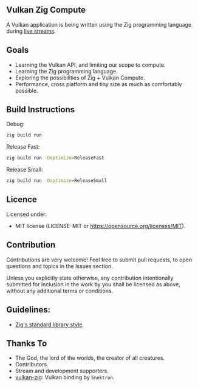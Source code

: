 ## Vulkan Zig Compute
A Vulkan application is being written using the Zig programming language during [live streams](https://www.youtube.com/watch?v=DPe4SxsUWyo&list=PLlKj-4rp1Gz1EtCLU6knyGlqEoGScy-rA&index=4&ab_channel=Codotaku).
## Goals
- Learning the Vulkan API, and limiting our scope to compute.
- Learning the Zig programming language.
- Exploring the possibilities of Zig + Vulkan Compute.
- Performance, cross platform and tiny size as much as comfortably possible.
## Build Instructions
Debug:
```sh
zig build run
```
Release Fast:
```sh
zig build run -Doptimize=ReleaseFast
```
Release Small:
```sh
zig build run -Doptimize=ReleaseSmall
```
## Licence
Licensed under:
- MIT license (LICENSE-MIT or https://opensource.org/licenses/MIT).

## Contribution
Contributions are very welcome! Feel free to submit pull requests, to open questions and topics in the Issues section.

Unless you explicitly state otherwise, any contribution intentionally submitted for inclusion in the work by you shall be licensed as above, without any additional terms or conditions.
## Guidelines:
- [Zig's standard library style](https://ziglang.org/documentation/master/#Style-Guide).
## Thanks To
- The God, the lord of the worlds, the creator of all creatures.
- Contributors.
- Stream and development supporters.
- [vulkan-zig](https://github.com/Snektron/vulkan-zig): Vulkan binding by `Snektron`.
